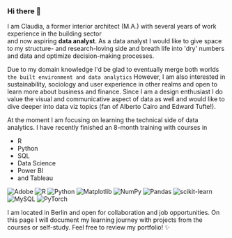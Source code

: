 ### Hi there 👋

I am Claudia, a former interior architect (M.A.) with several years of work experience in the building sector  
and now aspiring **data analyst**.
As a data analyst I would like to give space to my structure- and research-loving side
and breath life into 'dry' numbers and data and optimize decision-making processes.

Due to my domain knowledge I'd be glad to eventually merge both worlds `the built environment and data analytics`
However, I am also interested in sustainability, sociology and user experience in other realms
and open to learn more about business and finance.
Since I am a design enthusiast I do value the visual and communicative aspect of data as well
and would like to dive deeper into data viz topics (fan of Alberto Cairo and Edward Tufte!).

At the moment I am focusing on learning the technical side of data analytics.
I have recently finished an 8-month training with courses in 
- R 
- Python
- SQL 
- Data Science
- Power BI
- and Tableau


![Adobe](https://img.shields.io/badge/adobe-%23FF0000.svg?style=for-the-badge&logo=adobe&logoColor=white)
![R](https://img.shields.io/badge/r-%23276DC3.svg?style=for-the-badge&logo=r&logoColor=white)
![Python](https://img.shields.io/badge/python-3670A0?style=for-the-badge&logo=python&logoColor=ffdd54)
![Matplotlib](https://img.shields.io/badge/Matplotlib-%23ffffff.svg?style=for-the-badge&logo=Matplotlib&logoColor=black)
![NumPy](https://img.shields.io/badge/numpy-%23013243.svg?style=for-the-badge&logo=numpy&logoColor=white)
![Pandas](https://img.shields.io/badge/pandas-%23150458.svg?style=for-the-badge&logo=pandas&logoColor=white)
![scikit-learn](https://img.shields.io/badge/scikit--learn-%23F7931E.svg?style=for-the-badge&logo=scikit-learn&logoColor=white)
![MySQL](https://img.shields.io/badge/mysql-4479A1.svg?style=for-the-badge&logo=mysql&logoColor=white)
![PyTorch](https://img.shields.io/badge/PyTorch-%23EE4C2C.svg?style=for-the-badge&logo=PyTorch&logoColor=white)

I am located in Berlin and open for collaboration and job opportunities.
On this page I will document my learning journey with projects from the courses
or self-study. Feel free to review my portfolio! ✨

